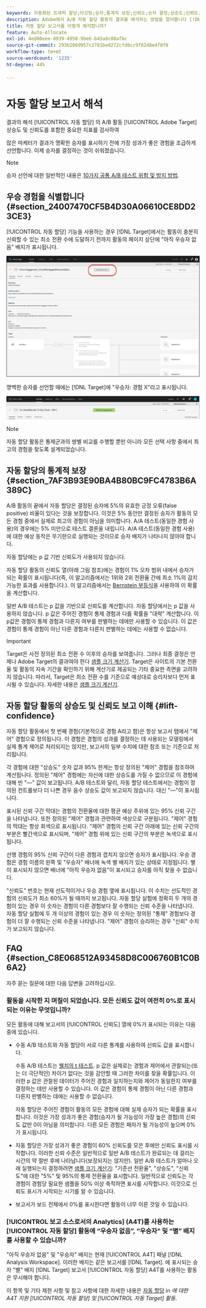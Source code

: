 ```yaml
---
keywords: 자동화된 트래픽 할당;타깃팅;승자;통계적 보장;신뢰도;승자 결정;상승도;신뢰도;기본값;기본 경험;자동 할당;자동 할당
description: Adobe에서 A/B 자동 할당 활동의 결과를 해석하는 방법을 알아봅니다 [!DNL Target] 상승도 및 신뢰도를 포함한 중요한 지표를 검사하여
title: 자동 할당 보고서를 어떻게 해석합니까?
feature: Auto-Allocate
exl-id: 4ed00eee-8939-4958-9be6-b45a8c08afbc
source-git-commit: 293b2869957c2781be8272cfd0cc9f82d8e4f0f0
workflow-type: tm+mt
source-wordcount: '1235'
ht-degree: 44%

---
```


# 자동 할당 보고서 해석

결과의 해석 [!UICONTROL 자동 할당] 의 A/B 활동 [!UICONTROL Adobe Target] 상승도 및 신뢰도를 포함한 중요한 지표를 검사하여

많은 마케터가 결과가 명확한 승자를 표시하기 전에 가장 성과가 좋은 경험을 조급하게 선언합니다. 이제 승자를 결정하는 것이 쉬워졌습니다.

>[!NOTE]
>
>승자 선언에 대한 일반적인 내용은 [10가지 공통 A/B 테스트 위험 및 방지 방법](/help/main/c-activities/t-test-ab/common-ab-testing-pitfalls.md).

## 우승 경험을 식별합니다 {#section_24007470CF5B4D30A06610CE8DD23CE3}

[!UICONTROL 자동 할당] 기능을 사용하는 경우 [!DNL Target]에서는 활동이 충분히 신뢰할 수 있는 최소 전환 수에 도달하기 전까지 활동의 페이지 상단에 &quot;아직 우승자 없음&quot; 배지가 표시됩니다.

![우승자 배지 없음](/help/main/c-activities/automated-traffic-allocation/assets/no-winner.png)

명백한 승자를 선언할 때에는 [!DNL Target]에 &quot;우승자: 경험 X&quot;라고 표시됩니다.

![승자 이미지](assets/winner.png)

>[!NOTE]
>
>자동 할당 활동은 통제군과의 쌍별 비교를 수행할 뿐만 아니라 모든 선택 사항 중에서 최고의 경험을 찾도록 설계되었습니다.

## 자동 할당의 통계적 보장 {#section_7AF3B93E90BA4B80BC9FC4783B6A389C}

A/B 활동의 끝에서 자동 할당은 결정된 승자에 5%의 유효한 긍정 오류(false positive) 비율이 있다는 것을 보장합니다. 이것은 5% 동안만 결정된 승자가 활동의 모든 경험 중에서 실제로 최고의 경험이 아님을 의미합니다. A/A 테스트(동일한 경험 사용)의 경우에는 5% 미만으로 테스트 결론을 내립니다. A/A 테스트(동일한 경험 사용)에 대한 예상 동작은 무기한으로 실행되는 것이므로 승자 배지가 나타나지 않아야 합니다.

자동 할당에는 p 값 기반 신뢰도가 사용되지 않습니다.

자동 할당 활동의 신뢰도 열(아래 그림 참조)에는 경험이 1% 오차 범위 내에서 승자가 되는 확률이 표시됩니다(즉, 이 알고리즘에서는 1위와 2위 전환율 간에 최소 1%의 감지 가능한 효과를 사용합니다.). 이 알고리즘에서는 [Bernstein 부등식](https://en.wikipedia.org/wiki/Bernstein_inequalities_%28probability_theory%29)을 사용하여 이 확률을 계산합니다.

일반 A/B 테스트는 p 값을 기반으로 신뢰도를 계산합니다. 자동 할당에서는 p 값을 사용하지 않습니다. p 값은 주어진 경험이 통제 경험과 다를 확률을 &quot;대략&quot; 계산합니다. 이 p값은 경험이 통제 경험과 다른지 여부를 판별하는 데에만 사용할 수 있습니다. 이 값은 경험이 통제 경험이 아닌 다른 경험과 다른지 판별하는 데에는 사용할 수 없습니다.

>[!IMPORTANT]
>
>Target은 사전 정의된 최소 전환 수 이후의 승자를 보여줍니다. 그러나 최종 결정은 언제나 Adobe Target의 결과여야 한다 [샘플 크기 계산기](https://experienceleague.adobe.com/tools/calculator/testcalculator.html?lang=ko-KR). Target은 사이트의 기본 전환율 및 활동의 지속 기간을 확인하기 위해 계산기로 제공되는 기타 중요한 측면을 고려하지 않습니다. 따라서, Target은 최소 전환 수를 기준으로 예상대로 승리자보다 먼저 표시될 수 있습니다. 자세한 내용은 [샘플 크기 계산기](/help/main/c-activities/t-test-ab/sample-size-determination.md#section_6B8725BD704C4AFE939EF2A6B6E834E6).

## 자동 할당 활동의 상승도 및 신뢰도 보고 이해 {#lift-confidence}

자동 할당 활동에서 첫 번째 경험(기본적으로 경험 A라고 함)은 항상 보고서 탭에서 &quot;제어&quot; 경험으로 정의됩니다. 이 경험은 경험의 성과를 결정하는 데 사용되는 모델링에서 실제 통계 제어로 처리되지는 않지만, 보고서의 일부 수치에 대한 참조 또는 기준으로 처리됩니다.

각 경험에 대한 &quot;상승도&quot; 숫자 값과 95% 한계는 항상 정의된 &quot;제어&quot; 경험을 참조하여 계산됩니다. 정의된 &quot;제어&quot; 경험에는 자신에 대한 상승도를 가질 수 없으므로 이 경험에 대해 빈 &quot;—&quot; 값이 보고됩니다. A/B 테스트와 달리, 자동 할당 테스트에서는 경험이 정의된 컨트롤보다 더 나쁜 경우 음수 상승도 값이 보고되지 않습니다. 대신 &quot;—&quot;이 표시됩니다.

표시된 신뢰 구간 막대는 경험의 전환율에 대한 평균 예상 주위에 있는 95% 신뢰 구간을 나타냅니다. 또한 정의된 &quot;제어&quot; 경험과 관련하여 색상으로 구분됩니다. &quot;제어&quot; 경험의 막대는 항상 회색으로 표시됩니다. &quot;제어&quot; 경험의 신뢰 구간 아래에 있는 신뢰 구간의 부분은 빨간색으로 표시되며, &quot;제어&quot; 경험 위에 있는 신뢰 구간의 부분은 녹색으로 표시됩니다.

선행 경험의 95% 신뢰 구간이 다른 경험과 겹치지 않으면 승자가 표시됩니다. 우승 경험은 경험 이름의 왼쪽 및 &quot;우승자&quot; 배너에 녹색 별 배지가 있는 상태로 지정됩니다. 별이 표시되지 않으면 배너에 &quot;아직 우승자 없음&quot;이 표시되고 승자를 아직 찾을 수 없습니다.

&quot;신뢰도&quot; 번호는 현재 선도적이거나 우승 경험 옆에 표시됩니다. 이 수치는 선도적인 경험의 신뢰도가 최소 60%가 될 때까지 보고됩니다. 자동 할당 실험에 정확히 두 개의 경험이 있는 경우 이 숫자는 경험이 다른 경험보다 잘 수행되는 신뢰 수준을 나타냅니다. 자동 할당 실험에 두 개 이상의 경험이 있는 경우 이 숫자는 정의된 &quot;통제&quot; 경험보다 경험이 더 잘 수행되는 신뢰 수준을 나타냅니다. &quot;제어&quot; 경험이 승리하는 경우 &quot;신뢰&quot; 수치가 보고되지 않습니다.

## FAQ {#section_C8E068512A93458D8C006760B1C0B6A2}

자주 묻는 질문에 대한 다음 답변을 고려하십시오.

### 활동을 시작한 지 며칠이 되었습니다. 모든 신뢰도 값이 여전히 0%로 표시되는 이유는 무엇입니까?

모든 활동에 대해 보고서의 [!UICONTROL 신뢰도] 열에 0%가 표시되는 이유는 다음 중에 있습니다.

* 수동 A/B 테스트와 자동 할당이 서로 다른 통계를 사용하여 신뢰도 값을 표시합니다.

   수동 A/B 테스트는 [웰치의 t 테스트](https://en.wikipedia.org/wiki/Welch%27s_t-test). p 값은 실제로는 경험과 제어에서 관찰되는(또는 더 극단적인) 차이가 없다는 것을 감안할 때 그러한 차이를 찾을 확률입니다. 이러한 p 값은 관찰된 데이터가 주어진 경험과 일치하는지와 제어가 동일한지 여부를 결정하는 데만 사용할 수 있습니다. 이 값은 경험이 통제 경험이 아닌 다른 경험과 다른지 판별하는 데에는 사용할 수 없습니다.

   자동 할당은 주어진 경험이 활동의 모든 경험에 대해 실제 승자가 되는 확률을 표시합니다. 이것은 가장 성과가 좋은 경험(승자가 될 가능성이 가장 높은 경험)의 신뢰도 값만 0이 아님을 의미합니다. 다른 모든 경험은 패자가 될 가능성이 높으며 0%가 표시됩니다.

* 자동 할당은 가장 성과가 좋은 경험이 60% 신뢰도를 모은 후에만 신뢰도 표시를 시작합니다. 이러한 신뢰 수준은 일반적으로 일반 A/B 테스트가 완료되는 데 걸리는 시간의 약 절반 후에 나타납니다(보장되지는 않지만). 일반 A/B 테스트가 얼마나 오래 실행되는지 결정하려면 [샘플 크기 계산기](https://experienceleague.adobe.com/tools/calculator/testcalculator.html): &quot;기준선 전환율&quot;, &quot;상승도&quot;, &quot;신뢰도&quot;에 대한 &quot;5%&quot; 및 95%의 통제 전환율을 표시합니다. 일반적으로 신뢰도는 각 경험이 경험당 필요한 샘플을 50% 이상 축적하면 표시를 시작합니다. 이것으로 신뢰도 표시가 시작되는 시기를 알 수 있습니다.
* 보고서가 보드 전체에서 0%를 표시한다면 활동이 너무 이른 것일 수 있습니다.

### [!UICONTROL 보고 소스로서의 Analytics] (A4T)를 사용하는 [!UICONTROL 자동 할당] 활동에 “우승자 없음”, “우승자” 및 “별” 배지를 사용할 수 있습니까?

&quot;아직 우승자 없음&quot; 및 &quot;우승자&quot; 배지는 현재 [!UICONTROL A4T] 패널 [!DNL Analysis Workspace]. 이러한 배지는 같은 보고서를 [!DNL Target]. 에 표시되는 승자 &quot;별&quot; 배지 [!DNL Target] 보고서 [!UICONTROL 자동 할당] A4T를 사용하는 활동은 무시해야 합니다.

이 항목 및 기타 제한 사항 및 참고 사항에 대한 자세한 내용은 [자동 할당](/help/main/c-integrating-target-with-mac/a4t/a4t-at-aa.md#aa) in *에 대한 A4T 지원 [!UICONTROL 자동 할당] 및 [!UICONTROL 자동 Target] 활동*.



